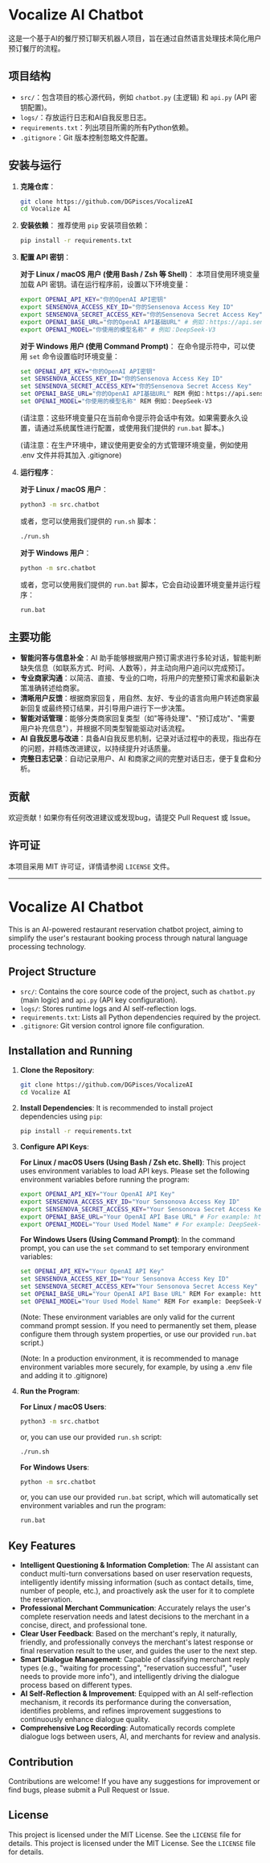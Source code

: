 # Vocalize AI Chatbot

这是一个基于AI的餐厅预订聊天机器人项目，旨在通过自然语言处理技术简化用户预订餐厅的流程。

## 项目结构

- `src/`：包含项目的核心源代码，例如 `chatbot.py` (主逻辑) 和 `api.py` (API 密钥配置)。
- `logs/`：存放运行日志和AI自我反思日志。
- `requirements.txt`：列出项目所需的所有Python依赖。
- `.gitignore`：Git 版本控制忽略文件配置。

## 安装与运行

1. **克隆仓库**：
   ```bash
   git clone https://github.com/DGPisces/VocalizeAI
   cd Vocalize AI
   ```

2. **安装依赖**：
   推荐使用 `pip` 安装项目依赖：
   ```bash
   pip install -r requirements.txt
   ```

3. **配置 API 密钥**：

   **对于 Linux / macOS 用户 (使用 Bash / Zsh 等 Shell)**：
   本项目使用环境变量加载 API 密钥。请在运行程序前，设置以下环境变量：
   ```bash
   export OPENAI_API_KEY="你的OpenAI API密钥"
   export SENSENOVA_ACCESS_KEY_ID="你的Sensenova Access Key ID"
   export SENSENOVA_SECRET_ACCESS_KEY="你的Sensenova Secret Access Key"
   export OPENAI_BASE_URL="你的OpenAI API基础URL" # 例如：https://api.sensenova.cn/compatible-mode/v1/
   export OPENAI_MODEL="你使用的模型名称" # 例如：DeepSeek-V3
   ```
   **对于 Windows 用户 (使用 Command Prompt)**：
   在命令提示符中，可以使用 `set` 命令设置临时环境变量：
   ```cmd
   set OPENAI_API_KEY="你的OpenAI API密钥"
   set SENSENOVA_ACCESS_KEY_ID="你的Sensenova Access Key ID"
   set SENSENOVA_SECRET_ACCESS_KEY="你的Sensenova Secret Access Key"
   set OPENAI_BASE_URL="你的OpenAI API基础URL" REM 例如：https://api.sensenova.cn/compatible-mode/v1/
   set OPENAI_MODEL="你使用的模型名称" REM 例如：DeepSeek-V3
   ```
   (请注意：这些环境变量只在当前命令提示符会话中有效。如果需要永久设置，请通过系统属性进行配置，或使用我们提供的 `run.bat` 脚本。)

   (请注意：在生产环境中，建议使用更安全的方式管理环境变量，例如使用 .env 文件并将其加入 .gitignore)

4. **运行程序**：

   **对于 Linux / macOS 用户**：
   ```bash
   python3 -m src.chatbot
   ```
   或者，您可以使用我们提供的 `run.sh` 脚本：
   ```bash
   ./run.sh
   ```

   **对于 Windows 用户**：
   ```cmd
   python -m src.chatbot
   ```
   或者，您可以使用我们提供的 `run.bat` 脚本，它会自动设置环境变量并运行程序：
   ```cmd
   run.bat
   ```

## 主要功能

- **智能问答与信息补全**：AI 助手能够根据用户预订需求进行多轮对话，智能判断缺失信息（如联系方式、时间、人数等），并主动向用户追问以完成预订。
- **专业商家沟通**：以简洁、直接、专业的口吻，将用户的完整预订需求和最新决策准确转述给商家。
- **清晰用户反馈**：根据商家回复，用自然、友好、专业的语言向用户转述商家最新回复或最终预订结果，并引导用户进行下一步决策。
- **智能对话管理**：能够分类商家回复类型（如"等待处理"、"预订成功"、"需要用户补充信息"），并根据不同类型智能驱动对话流程。
- **AI 自我反思与改进**：具备AI自我反思机制，记录对话过程中的表现，指出存在的问题，并精炼改进建议，以持续提升对话质量。
- **完整日志记录**：自动记录用户、AI 和商家之间的完整对话日志，便于复盘和分析。

## 贡献

欢迎贡献！如果你有任何改进建议或发现bug，请提交 Pull Request 或 Issue。

## 许可证

本项目采用 MIT 许可证，详情请参阅 `LICENSE` 文件。

---

# Vocalize AI Chatbot

This is an AI-powered restaurant reservation chatbot project, aiming to simplify the user's restaurant booking process through natural language processing technology.

## Project Structure

- `src/`: Contains the core source code of the project, such as `chatbot.py` (main logic) and `api.py` (API key configuration).
- `logs/`: Stores runtime logs and AI self-reflection logs.
- `requirements.txt`: Lists all Python dependencies required by the project.
- `.gitignore`: Git version control ignore file configuration.

## Installation and Running

1.  **Clone the Repository**:
    ```bash
    git clone https://github.com/DGPisces/VocalizeAI
    cd Vocalize AI
    ```

2.  **Install Dependencies**:
    It is recommended to install project dependencies using `pip`:
    ```bash
    pip install -r requirements.txt
    ```

3.  **Configure API Keys**:

    **For Linux / macOS Users (Using Bash / Zsh etc. Shell)**:
    This project uses environment variables to load API keys. Please set the following environment variables before running the program:
    ```bash
    export OPENAI_API_KEY="Your OpenAI API Key"
    export SENSENOVA_ACCESS_KEY_ID="Your Sensonova Access Key ID"
    export SENSENOVA_SECRET_ACCESS_KEY="Your Sensonova Secret Access Key"
    export OPENAI_BASE_URL="Your OpenAI API Base URL" # For example: https://api.sensenova.cn/compatible-mode/v1/
    export OPENAI_MODEL="Your Used Model Name" # For example: DeepSeek-V3
    ```
    **For Windows Users (Using Command Prompt)**:
    In the command prompt, you can use the `set` command to set temporary environment variables:
    ```cmd
    set OPENAI_API_KEY="Your OpenAI API Key"
    set SENSENOVA_ACCESS_KEY_ID="Your Sensonova Access Key ID"
    set SENSENOVA_SECRET_ACCESS_KEY="Your Sensonova Secret Access Key"
    set OPENAI_BASE_URL="Your OpenAI API Base URL" REM For example: https://api.sensenova.cn/compatible-mode/v1/
    set OPENAI_MODEL="Your Used Model Name" REM For example: DeepSeek-V3
    ```
    (Note: These environment variables are only valid for the current command prompt session. If you need to permanently set them, please configure them through system properties, or use our provided `run.bat` script.)

    (Note: In a production environment, it is recommended to manage environment variables more securely, for example, by using a .env file and adding it to .gitignore)

4.  **Run the Program**:

    **For Linux / macOS Users**:
    ```bash
    python3 -m src.chatbot
    ```
    or, you can use our provided `run.sh` script:
    ```bash
    ./run.sh
    ```

    **For Windows Users**:
    ```cmd
    python -m src.chatbot
    ```
    or, you can use our provided `run.bat` script, which will automatically set environment variables and run the program:
    ```cmd
    run.bat
    ```

## Key Features

-   **Intelligent Questioning & Information Completion**: The AI assistant can conduct multi-turn conversations based on user reservation requests, intelligently identify missing information (such as contact details, time, number of people, etc.), and proactively ask the user for it to complete the reservation.
-   **Professional Merchant Communication**: Accurately relays the user's complete reservation needs and latest decisions to the merchant in a concise, direct, and professional tone.
-   **Clear User Feedback**: Based on the merchant's reply, it naturally, friendly, and professionally conveys the merchant's latest response or final reservation result to the user, and guides the user to the next step.
-   **Smart Dialogue Management**: Capable of classifying merchant reply types (e.g., "waiting for processing", "reservation successful", "user needs to provide more info"), and intelligently driving the dialogue process based on different types.
-   **AI Self-Reflection & Improvement**: Equipped with an AI self-reflection mechanism, it records its performance during the conversation, identifies problems, and refines improvement suggestions to continuously enhance dialogue quality.
-   **Comprehensive Log Recording**: Automatically records complete dialogue logs between users, AI, and merchants for review and analysis.

## Contribution

Contributions are welcome! If you have any suggestions for improvement or find bugs, please submit a Pull Request or Issue.

## License

This project is licensed under the MIT License. See the `LICENSE` file for details. 
This project is licensed under the MIT License. See the `LICENSE` file for details. 